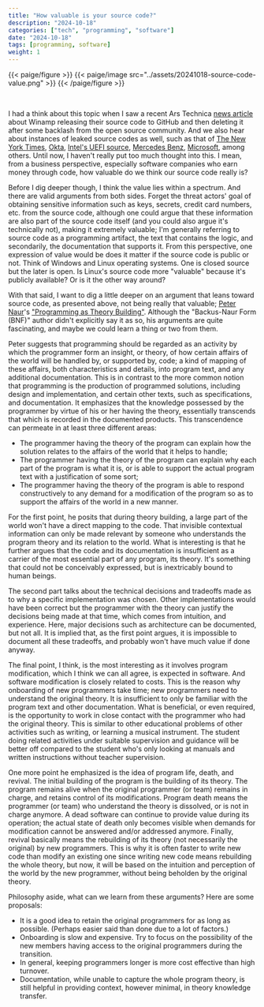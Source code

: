 ```yaml
---
title: "How valuable is your source code?"
description: "2024-10-18"
categories: ["tech", "programming", "software"]
date: "2024-10-18"
tags: [programming, software]
weight: 1
---
```

{{< paige/figure >}}
{{< paige/image src="../assets/20241018-source-code-value.png" >}}
{{< /paige/figure >}}

<br>

I had a think about this topic when I saw a recent Ars Technica [news article](https://arstechnica.com/gadgets/2024/10/winamp-really-whips-open-source-coders-into-frenzy-with-its-source-release/) about Winamp releasing their source code to GitHub and then deleting it after some backlash from the open source community. And we also hear about instances of leaked source codes as well, such as that of [The New York Times](https://www.securityweek.com/new-york-times-responds-to-source-code-leak/), [Okta](https://thehackernews.com/2022/12/hackers-breach-oktas-github.html), [Intel's UEFI source](https://www.securityweek.com/intel-confirms-uefi-source-code-leak-security-experts-raise-concerns/), [Mercedes Benz](https://www.securityweek.com/leaked-github-token-exposed-mercedes-source-code/), [Microsoft](https://www.bleepingcomputer.com/news/microsoft/lapsus-hackers-leak-37gb-of-microsofts-alleged-source-code/), among others. Until now, I haven't really put too much thought into this. I mean, from a business perspective, especially software companies who earn money through code, how valuable do we think our source code really is?

Before I dig deeper though, I think the value lies within a spectrum. And there are valid arguments from both sides. Forget the threat actors' goal of obtaining sensitive information such as keys, secrets, credit card numbers, etc. from the source code, although one could argue that these information are also part of the source code itself (and you could also argue it's technically not), making it extremely valuable; I'm generally referring to source code as a programming artifact, the text that contains the logic, and secondarily, the documentation that supports it. From this perspective, one expression of value would be does it matter if the source code is public or not. Think of Windows and Linux operating systems. One is closed source but the later is open. Is Linux's source code more "valuable" because it's publicly available? Or is it the other way around?

With that said, I want to dig a little deeper on an argument that leans toward source code, as presented above, not being really that valuable; [Peter Naur](https://en.wikipedia.org/wiki/Peter_Naur)'s ["Programming as Theory Building"](https://pages.cs.wisc.edu/~remzi/Naur.pdf). Although the "Backus-Naur Form (BNF)" author didn't explicitly say it as so, his arguments are quite fascinating, and maybe we could learn a thing or two from them.

Peter suggests that programming should be regarded as an activity by which the programmer form an insight, or theory, of how certain affairs of the world will be handled by, or supported by, code; a kind of mapping of these affairs, both characteristics and details, into program text, and any additional documentation. This is in contrast to the more common notion that programming is the production of programmed solutions, including design and implementation, and certain other texts, such as specifications, and documentation. It emphasizes that the knowledge possessed by the programmer by virtue of his or her having the theory, essentially transcends that which is recorded in the documented products. This transcendence can permeate in at least three different areas:

* The programmer having the theory of the program can explain how the solution relates to the affairs of the world that it helps to handle;
* The programmer having the theory of the program can explain why each part of the program is what it is, or is able to support the actual program text with a justification of some sort;
* The programmer having the theory of the program is able to respond constructively to any demand for a modification of the program so as to support the affairs of the world in a new manner.

For the first point, he posits that during theory building, a large part of the world won't have a direct mapping to the code. That invisible contextual information can only be made relevant by someone who understands the program theory and its relation to the world. What is interesting is that he further argues that the code and its documentation is insufficient as a carrier of the most essential part of any program, its theory. It's something that could not be conceivably expressed, but is inextricably bound to human beings.

The second part talks about the technical decisions and tradeoffs made as to why a specific implementation was chosen. Other implementations would have been correct but the programmer with the theory can justify the decisions being made at that time, which comes from intuition, and experience. Here, major decisions such as architecture can be documented, but not all. It is implied that, as the first point argues, it is impossible to document all these tradeoffs, and probably won't have much value if done anyway.

The final point, I think, is the most interesting as it involves program modification, which I think we can all agree, is expected in software. And software modification is closely related to costs. This is the reason why onboarding of new programmers take time; new programmers need to understand the original theory. It is insufficient to only be familiar with the program text and other documentation. What is beneficial, or even required, is the opportunity to work in close contact with the programmer who had the original theory. This is similar to other educational problems of other activities such as writing, or learning a musical instrument. The student doing related activities under suitable supervision and guidance will be better off compared to the student who's only looking at manuals and written instructions without teacher supervision.

One more point he emphasized is the idea of program life, death, and revival. The initial building of the program is the building of its theory. The program remains alive when the original programmer (or team) remains in charge, and retains control of its modifications. Program death means the programmer (or team) who understand the theory is dissolved, or is not in charge anymore. A dead software can continue to provide value during its operation; the actual state of death only becomes visible when demands for modification cannot be answered and/or addressed anymore. Finally, revival basically means the rebuilding of its theory (not necessarily the original) by new programmers. This is why it is often faster to write new code than modify an existing one since writing new code means rebuilding the whole theory, but now, it will be based on the intuition and perception of the world by the new programmer, without being beholden by the original theory.

Philosophy aside, what can we learn from these arguments? Here are some proposals:

* It is a good idea to retain the original programmers for as long as possible. (Perhaps easier said than done due to a lot of factors.)
* Onboarding is slow and expensive. Try to focus on the possibility of the new members having access to the original programmers during the transition.
* In general, keeping programmers longer is more cost effective than high turnover.
* Documentation, while unable to capture the whole program theory, is still helpful in providing context, however minimal, in theory knowledge transfer.

<br>
